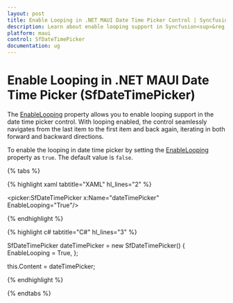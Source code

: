 ```yaml
---
layout: post
title: Enable Looping in .NET MAUI Date Time Picker Control | Syncfusion<sup>&reg;</sup>
description: Learn about enable looping support in Syncfusion<sup>&reg;</sup> .NET MAUI Date Time Picker (SfDateTimePicker) control.
platform: maui
control: SfDateTimePicker
documentation: ug
---
```


# Enable Looping in .NET MAUI Date Time Picker (SfDateTimePicker)

The [EnableLooping](https://help.syncfusion.com/cr/maui/Syncfusion.Maui.Picker.EnableLooping.html) property allows you to enable looping support in the date time picker control. With looping enabled, the control seamlessly navigates from the last item to the first item and back again, iterating in both forward and backward directions.

To enable the looping in date time picker by setting the [EnableLooping](https://help.syncfusion.com/cr/maui/Syncfusion.Maui.Picker.EnableLooping.html) property as `true`. The default value is `false`.

{% tabs %}

{% highlight xaml tabtitle="XAML" hl_lines="2" %}

<picker:SfDateTimePicker x:Name="dateTimePicker"
                     EnableLooping="True"/>

{% endhighlight %}

{% highlight c# tabtitle="C#" hl_lines="3" %}  

SfDateTimePicker dateTimePicker = new SfDateTimePicker()
{
    EnableLooping = True,
};

this.Content = dateTimePicker;

{% endhighlight %}

{% endtabs %}